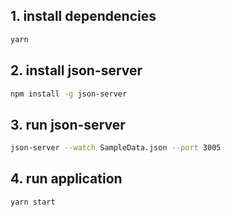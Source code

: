 ## 1. install dependencies
```bash
yarn
```
## 2. install json-server
```bash
npm install -g json-server 
```
## 3. run json-server
```bash
json-server --watch SampleData.json --port 3005
```
## 4. run application
```bash
yarn start
```
